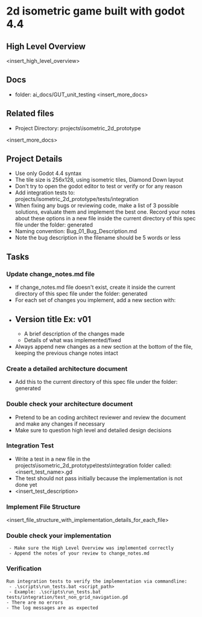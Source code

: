 # 2d isometric game built with godot 4.4

## High Level Overview
 <insert_high_level_overview>

## Docs

 - folder: ai_docs/GUT_unit_testing
 <insert_more_docs>

## Related files
 - Project Directory: projects\isometric_2d_prototype
 
 <insert_more_docs>

## Project Details
 - Use only Godot 4.4 syntax
 - The tile size is 256x128, using isometric tiles, Diamond Down layout
 - Don't try to open the godot editor to test or verify or for any reason
 - Add integration tests to: projects/isometric_2d_prototype/tests/integration
 - When fixing any bugs or reviewing code, make a list of 3 possible solutions, evaluate them and implement the best one. Record your notes about these options in a new file inside the current directory of this spec file under the folder: generated
  - Naming convention: Bug_01_Bug_Description.md
  - Note the bug description in the filename should be 5 words or less

## Tasks

### Update change_notes.md file
 - If change_notes.md file doesn't exist, create it inside the current directory of this spec file under the folder: generated
 - For each set of changes you implement, add a new section with:
  - ## Version title Ex: v01
    - A brief description of the changes made
    - Details of what was implemented/fixed
 - Always append new changes as a new section at the bottom of the file, keeping the previous change notes intact

### Create a detailed architecture document
 - Add this to the current directory of this spec file under the folder: generated

### Double check your architecture document
 - Pretend to be an coding architect reviewer and review the document and make any changes if necessary
 - Make sure to question high level and detailed design decisions

### Integration Test
 - Write a test in a new file in the projects\isometric_2d_prototype\tests\integration folder called: <insert_test_name>.gd
 - The test should not pass initially because the implementation is not done yet
 - <insert_test_description>

### Implement File Structure
<insert_file_structure_with_implementation_details_for_each_file> 

### Double check your implementation
```
 - Make sure the High Level Overview was implemented correctly
 - Append the notes of your review to change_notes.md
```

### Verification
```
Run integration tests to verify the implementation via commandline:
 - .\scripts\run_tests.bat <script_path>
 - Example: .\scripts\run_tests.bat tests/integration/test_non_grid_navigation.gd
- There are no errors
- The log messages are as expected
```
